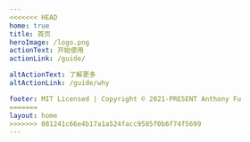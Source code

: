 ```yaml
---
<<<<<<< HEAD
home: true
title: 首页
heroImage: /logo.png
actionText: 开始使用
actionLink: /guide/

altActionText: 了解更多
altActionLink: /guide/why

footer: MIT Licensed | Copyright © 2021-PRESENT Anthony Fu
=======
layout: home
>>>>>>> 081241c66e4b17a1a524facc9585f0b6f74f5699
---
```


<LandingPage />

